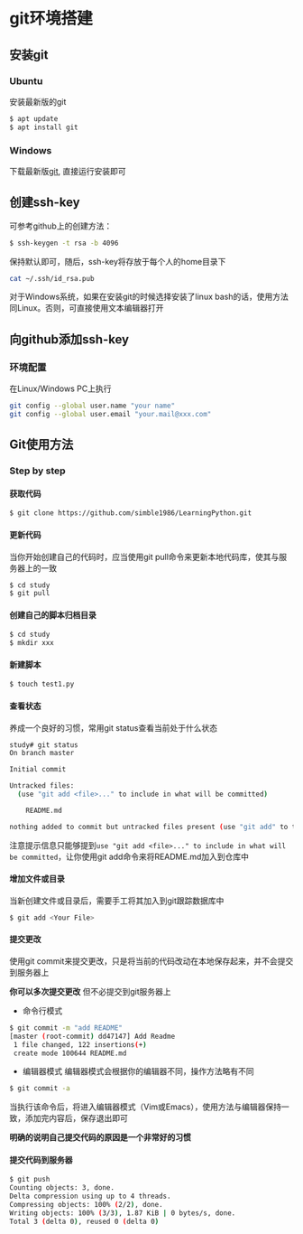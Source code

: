 # git环境搭建

<!-- toc -->

## 安装git

### Ubuntu

安装最新版的git

``` bash
$ apt update
$ apt install git
```

### Windows

下载最新版[git](https://github.com/git-for-windows/git/releases/download/v2.16.2.windows.1/Git-2.16.2-64-bit.exe), 直接运行安装即可

## 创建ssh-key

可参考github上的创建方法：

``` bash
$ ssh-keygen -t rsa -b 4096
```

保持默认即可，随后，ssh-key将存放于每个人的home目录下

``` bash
cat ~/.ssh/id_rsa.pub 
```

对于Windows系统，如果在安装git的时候选择安装了linux bash的话，使用方法同Linux。否则，可直接使用文本编辑器打开


## 向github添加ssh-key


### 环境配置
在Linux/Windows PC上执行
``` bash
git config --global user.name "your name"
git config --global user.email "your.mail@xxx.com"
```

## Git使用方法

### Step by step

#### 获取代码

``` bash
$ git clone https://github.com/simble1986/LearningPython.git
```
#### 更新代码
当你开始创建自己的代码时，应当使用git pull命令来更新本地代码库，使其与服务器上的一致
``` bash
$ cd study
$ git pull
```

#### 创建自己的脚本归档目录
``` bash
$ cd study
$ mkdir xxx
```

#### 新建脚本
``` bash
$ touch test1.py
```

#### 查看状态
养成一个良好的习惯，常用git status查看当前处于什么状态

``` bash
study# git status
On branch master

Initial commit

Untracked files:
  (use "git add <file>..." to include in what will be committed)

    README.md

nothing added to commit but untracked files present (use "git add" to track)
```
注意提示信息只能够提到`use "git add <file>..." to include in what will be committed`，让你使用git add命令来将README.md加入到仓库中

#### 增加文件或目录

当新创建文件或目录后，需要手工将其加入到git跟踪数据库中
``` bash
$ git add <Your File>
```

#### 提交更改

使用git commit来提交更改，只是将当前的代码改动在本地保存起来，并不会提交到服务器上

**你可以多次提交更改**
但不必提交到git服务器上

* 命令行模式

``` bash
$ git commit -m "add README"
[master (root-commit) dd47147] Add Readme
 1 file changed, 122 insertions(+)
 create mode 100644 README.md
```

* 编辑器模式
编辑器模式会根据你的编辑器不同，操作方法略有不同

``` bash
$ git commit -a
```

当执行该命令后，将进入编辑器模式（Vim或Emacs），使用方法与编辑器保持一致，添加完内容后，保存退出即可

**明确的说明自己提交代码的原因是一个非常好的习惯**
#### 提交代码到服务器

``` bash
$ git push
Counting objects: 3, done.
Delta compression using up to 4 threads.
Compressing objects: 100% (2/2), done.
Writing objects: 100% (3/3), 1.87 KiB | 0 bytes/s, done.
Total 3 (delta 0), reused 0 (delta 0)
```
